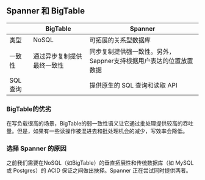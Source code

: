 ## Spanner 和 BigTable
||BigTable|Spanner|
|---|---|---|
|类型|NoSQL|可拓展的关系型数据库|
|一致性|通过异步复制提供最终一致性|同步复制提供强一致性。另外，Sappner支持根据用户表达的位置放置数据|
|SQL查询||提供原生的 SQL 查询和读取 API|

### BigTable的优劣
在写负载很高的场景，BigTable的弱一致性语义让它通过批处理提供较高的吞吐量。但是，如果有一些读操作被混进去和批处理机会的减少，写效率会降低。

### 选择 Spanner 的原因
之前我们需要在NoSQL（如BigTable）的垂直拓展性和传统数据库（如 MySQL 或 Postgres）的 ACID 保证之间做出抉择。Spanner 正在尝试同时提供两者。
